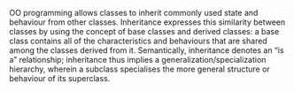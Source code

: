 OO programming allows classes to inherit commonly used state and behaviour from other classes. Inheritance expresses this similarity between classes by using the concept of base classes and derived classes: a base class contains all of the characteristics and behaviours that are shared among the classes derived from it. Semantically, inheritance denotes an “is a” relationship; inheritance thus implies a generalization/specialization hierarchy, wherein a subclass specialises the more general structure or behaviour of its superclass.